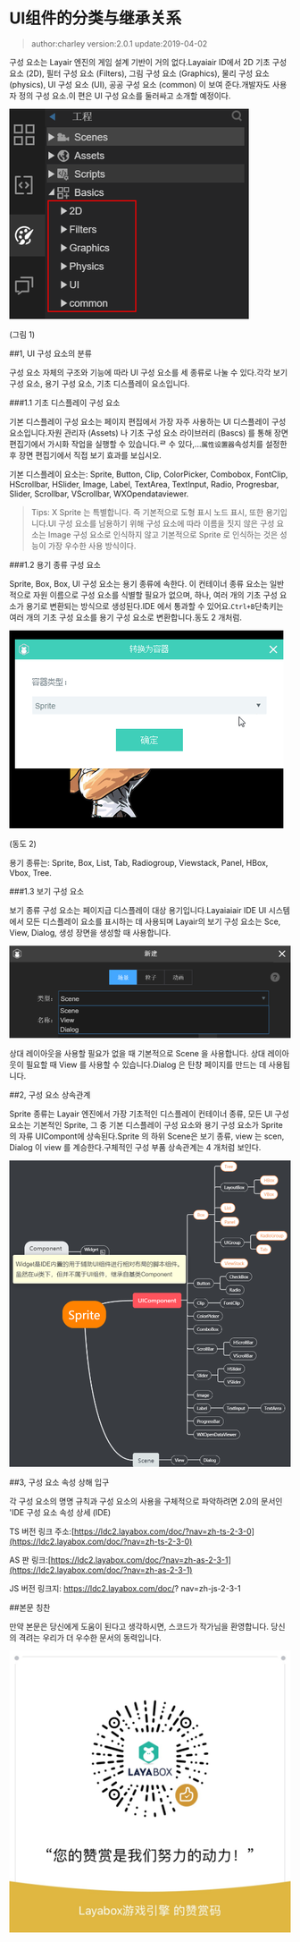 # UI组件的分类与继承关系

>author:charley version:2.0.1 update:2019-04-02

구성 요소는 Layair 엔진의 게임 설계 기반이 거의 없다.Layaiair ID에서 2D 기초 구성 요소 (2D), 필터 구성 요소 (Filters), 그림 구성 요소 (Graphics), 물리 구성 요소 (physics), UI 구성 요소 (UI), 공공 구성 요소 (common) 이 보여 준다.개발자도 사용자 정의 구성 요소.이 편은 UI 구성 요소를 둘러싸고 소개할 예정이다.

![图1](img/1.png) 


(그림 1)



##1, UI 구성 요소의 분류

구성 요소 자체의 구조와 기능에 따라 UI 구성 요소를 세 종류로 나눌 수 있다.각각 보기 구성 요소, 용기 구성 요소, 기초 디스플레이 요소입니다.

###1.1 기초 디스플레이 구성 요소

기본 디스플레이 구성 요소는 페이지 편집에서 가장 자주 사용하는 UI 디스플레이 구성 요소입니다.자원 관리자 (Assets) 나 기초 구성 요소 라이브러리 (Bascs) 를 통해 장면 편집기에서 가시화 작업을 실행할 수 있습니다.ᄅ 수 있다,...`属性设置器`속성치를 설정한 후 장면 편집기에서 직접 보기 효과를 보십시오.

기본 디스플레이 요소는: Sprite, Button, Clip, ColorPicker, Combobox, FontClip, HScrollbar, HSlider, Image, Label, TextArea, TextInput, Radio, Progresbar, Slider, Scrollbar, VScrollbar, WXOpendataviewer.

 > Tips: X Sprite 는 특별합니다. 즉 기본적으로 도형 표시 노드 표시, 또한 용기입니다.UI 구성 요소를 남용하기 위해 구성 요소에 따라 이름을 짓지 않은 구성 요소는 Image 구성 요소로 인식하지 않고 기본적으로 Sprite 로 인식하는 것은 성능이 가장 우수한 사용 방식이다.

###1.2 용기 종류 구성 요소

Sprite, Box, Box, UI 구성 요소는 용기 종류에 속한다. 이 컨테이너 종류 요소는 일반적으로 자원 이름으로 구성 요소를 식별할 필요가 없으며, 하나, 여러 개의 기초 구성 요소가 용기로 변환되는 방식으로 생성된다.IDE 에서 통과할 수 있어요.`Ctrl+B`단축키는 여러 개의 기초 구성 요소를 용기 구성 요소로 변환합니다.동도 2 개처럼.

![动图3](img/2.gif) 


(동도 2)

용기 종류는: Sprite, Box, List, Tab, Radiogroup, Viewstack, Panel, HBox, Vbox, Tree.

###1.3 보기 구성 요소

보기 종류 구성 요소는 페이지급 디스플레이 대상 용기입니다.Layaiaiair IDE UI 시스템에서 모든 디스플레이 요소를 표시하는 데 사용되며 Layair의 보기 구성 요소는 Sce, View, Dialog, 생성 장면을 생성할 때 사용합니다.

![图3](img/3.png) 


상대 레이아웃을 사용할 필요가 없을 때 기본적으로 Scene 을 사용합니다. 상대 레이아웃이 필요할 때 View 를 사용할 수 있습니다.Dialog 은 탄창 페이지를 만드는 데 사용됩니다.



##2, 구성 요소 상속관계

Sprite 종류는 Layair 엔진에서 가장 기초적인 디스플레이 컨테이너 종류, 모든 UI 구성 요소는 기본적인 Sprite, 그 중 기본 디스플레이 구성 요소와 용기 구성 요소가 Sprite 의 자류 UICompont에 상속된다.Sprite 의 하위 Scene은 보기 종류, view 는 scen, Dialog 이 view 를 계승한다.구체적인 구성 부품 상속관계는 4 개처럼 보인다.

![图4](img/4.png)



##3, 구성 요소 속성 상해 입구

각 구성 요소의 명명 규칙과 구성 요소의 사용을 구체적으로 파악하려면 2.0의 문서인 'IDE 구성 요소 속성 상세 (IDE)

TS 버전 링크 주소:[https://ldc2.layabox.com/doc/?nav=zh-ts-2-3-0](https://ldc2.layabox.com/doc/?nav=zh-ts-2-3-0)

AS 판 링크:[https://ldc2.layabox.com/doc/?nav=zh-as-2-3-1](https://ldc2.layabox.com/doc/?nav=zh-as-2-3-1)

JS 버전 링크지: https://ldc2.layabox.com/doc/? nav=zh-js-2-3-1





##본문 칭찬

만약 본문은 당신에게 도움이 된다고 생각하시면, 스코드가 작가님을 환영합니다. 당신의 격려는 우리가 더 우수한 문서의 동력입니다.

![wechatPay](../../../../wechatPay.jpg) 